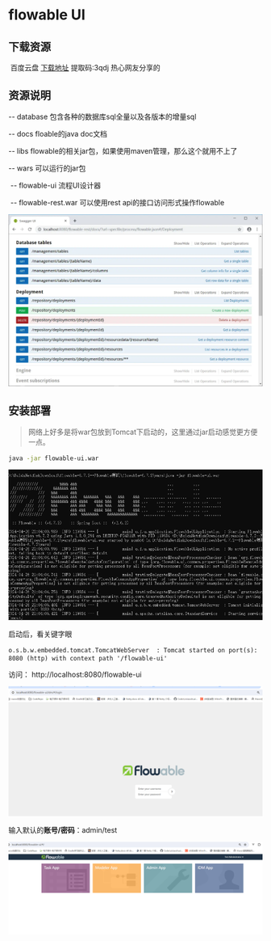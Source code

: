 # flowable UI



## 下载资源

​	百度云盘 [下载地址](https://pan.baidu.com/s/14y6sqBNnO2jPxAeXHQq3gA?pwd=3qdj) 提取码:3qdj      热心网友分享的

## 资源说明

-- database 包含各种的数据库sql全量以及各版本的增量sql

-- docs floable的java doc文档

-- libs flowable的相关jar包，如果使用maven管理，那么这个就用不上了

-- wars 可以运行的jar包

​	-- flowable-ui 流程UI设计器

​	-- flowable-rest.war 可以使用rest api的接口访问形式操作flowable

![img](img/flowableUI/webp.webp)



## 安装部署

> 网络上好多是将war包放到Tomcat下启动的，这里通过jar启动感觉更方便一点。

```bash
java -jar flowable-ui.war
```

![image-20240426210433836](img/flowableUI/image-20240426210433836.png)

启动后，看关键字眼

```
o.s.b.w.embedded.tomcat.TomcatWebServer  : Tomcat started on port(s): 8080 (http) with context path '/flowable-ui'
```

访问： http://localhost:8080/flowable-ui

![image-20240426211042909](img/flowableUI/image-20240426211042909.png)

输入默认的**账号/密码**：admin/test

![image-20240426211025887](img/flowableUI/image-20240426211025887.png)